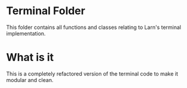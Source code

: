 # Terminal Folder #

This folder contains all functions and classes relating to Larn's terminal implementation.

# What is it #

This is a completely refactored version of the terminal code to make it modular and clean.

